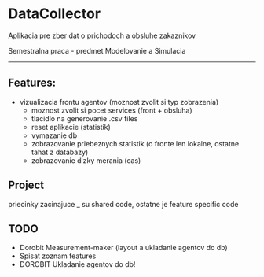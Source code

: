 # DataCollector

Aplikacia pre zber dat o prichodoch a obsluhe zakaznikov

Semestralna praca - predmet Modelovanie a Simulacia

---

## Features:
  * vizualizacia frontu agentov (moznost zvolit si typ zobrazenia)
	* moznost zvolit si pocet services (front + obsluha)
	* tlacidlo na generovanie .csv files
	* reset aplikacie (statistik)
	* vymazanie db
	* zobrazovanie priebeznych statistik (o fronte len lokalne, ostatne tahat z databazy)
	* zobrazovanie dlzky merania (cas)


## Project
    
priecinky zacinajuce _ su shared code, ostatne je feature specific code


## TODO 
  * Dorobit Measurement-maker (layout a ukladanie agentov do db)
  * Spisat zoznam features
  * DOROBIT Ukladanie agentov do db!
